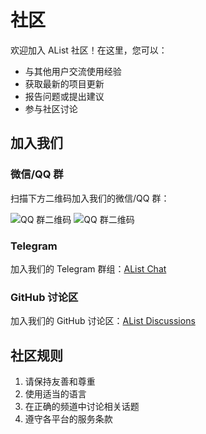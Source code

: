 <!-- ---
sidebar: false
--- -->

# 社区

欢迎加入 AList 社区！在这里，您可以：

- 与其他用户交流使用经验
- 获取最新的项目更新
- 报告问题或提出建议
- 参与社区讨论

## 加入我们

### 微信/QQ 群

扫描下方二维码加入我们的微信/QQ 群：

<div class="qr-img-row">
  <img src="/img/ss/qq%20group01.pic.jpg" alt="QQ 群二维码" class="qr-img" />
  <img src="/img/ss/qq%20group02.pic.jpg" alt="QQ 群二维码" class="qr-img" />
</div>
<div class="qr-img-row">
  <!-- ---
  <img src='https://xxxx.com/xxxx.jpg' alt="wechat 群二维码" class="qr-img" />
  <img src='https://xxxx.com/xxxx.jpg' alt="wechat 群二维码" class="qr-img" />
  --- -->
</div>

### Telegram

加入我们的 Telegram 群组：[AList Chat](https://t.me/alist_chat)

### GitHub 讨论区

加入我们的 GitHub 讨论区：[AList Discussions](https://github.com/alist-org/alist/discussions)

## 社区规则

1. 请保持友善和尊重
2. 使用适当的语言
3. 在正确的频道中讨论相关话题
4. 遵守各平台的服务条款
